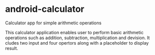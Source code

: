 # android-calculator
Calculator app for simple arithmetic operations

This calculator application enables user to perform basic arithmetic operations such as addition, subtraction, multiplication and devision.
It cludes two input and four opertors along with a placeholder to display result. 
